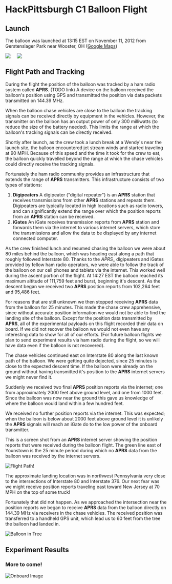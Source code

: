 HackPittsburgh C1 Balloon Flight
===

Launch
---
The balloon was launched at 13:15 EST on November 11, 2012 from Gerstenslager Park near Wooster, OH  ([Google Maps](http://maps.google.com/maps?q=40.814037N+81.913269W))

<img src="https://raw.github.com/rbergerpa/c1_flight/master/images_small/1.jpg"></img><img style="margin-left: 20px" src="https://raw.github.com/rbergerpa/c1_flight/master/images_small/2.jpg">

Flight Path and Tracking
---
During the flight the position of the balloon was tracked by a ham radio system called __APRS__. (TODO link)  A device on the balloon received the balloon's position using GPS and transmitted the position via data packets transmitted on 144.39 MHz.

When the balloon chase vehicles are close to the balloon the tracking signals can be received directly by equipment in the vehicles. However, the transmitter on the balloon has an output power of only 300 milliwatts (to reduce the size of the battery needed). This limits the range at which the balloon's tracking signals can be directly received.

Shortly after launch, as the crew took a lunch break at a Wendy's near the launch site, the balloon encountered jet stream winds and started traveling at 90 MPH. Because of this speed and the time it took for the crew to eat, the balloon quickly travelled beyond the range at which the chase vehicles could directly receive the tracking signals.

Fortunately the ham radio community provides an infrastructure that extends the range of __APRS__ transmitters. This infrastructure consists of two types of stations:

1. __Digipeaters__  A digipeater ("digital repeater") is an __APRS__ station that receives transmissions from other __APRS__ stations and repeats them. Digipeaters are typically located in high locations such as radio towers, and can significantly extend the range over which the position reports from an __APRS__ station can be received.
2. __iGates__ An iGate receives transmission reports from __APRS__ station and forwards them via the internet to various internet servers, which store the transmissions and allow the data to be displayed by any internet connected computer.

As the crew finished lunch and resumed chasing the balloon we were about 80 miles behind the balloon, which was heading east along a path that roughly followed Interstate 80. Thanks to the _APRS__ digipeaters and iGates provided by fellow ham radio operators, we were able to follow the track of the balloon on our cell phones and tablets via the internet. This worked well during the ascent portion of the flight. At 14:27 EST the balloon reached its maximum altitude of 111,759 feet and burst, beginning it's descent. As the descent began we received two __APRS__ position reports from 102,264 feet and 95,486 feet.

For reasons that are still unknown we then stopped receiving __APRS__ data from the balloon for 25 minutes. This made the chase crew apprehensive, since without accurate position information we would not be able to find the landing site of the balloon. Except for the position data transmitted by __APRS__, all of the experimental payloads on this flight recorded their data on board. If we did not recover the balloon we would not even have any interesting data to show for all of our efforts. (For future balloon flights we plan to send experiment results via ham radio during the flight, so we will have data even if the balloon is not recovered).

The chase vehicles continued east on Interstate 80 along the last known path of the balloon. We were getting quite dejected, since 25 minutes is close to the expected descent time. If the balloon were already on the ground without having transmitted it's position to the __APRS__ internet servers we might never find it.

Suddenly we received two final __APRS__ position reports via the internet; one from approximately 2000 feet above ground level, and one from 1000 feet.  Since the balloon was now near the ground this gave us knowledge of where the balloon would land within a few hundred feet. 

We received no further position reports via the internet. This was expected; when the balloon is below about 2000 feet above ground level it is unlikely the __APRS__ signals will reach an iGate do to the low power of the onboard transmitter.

This is a screen shot from an __APRS__ internet server showing the position reports that were received during the balloon flight. The green line east of Younstown is the 25 minute period during which no __APRS__ data from the balloon was received by the internet servers.

![Flight Path!](https://raw.github.com/rbergerpa/c1_flight/master/images/5.jpg)

The approximate landing location was in northwest Pennsylvania very close to the intersections of Interstate 80 and Interstate 376.  Our next fear was we might receive position reports traveling east toward New Jersey at 70 MPH on the top of some truck!

Fortunately that did not happen. As we approached the intersection near the position reports we began to receive __APRS__ data from the balloon directly on 144.39 MHz via receivers in the chase vehicles. The received position was transferred to a handheld GPS unit, which lead us to 60 feet from the tree the balloon had landed in.

![Balloon in Tree](https://raw.github.com/rbergerpa/c1_flight/master/images_small/4.jpg)

Experiment Results
---
### More to come!
![Onboard Image](https://raw.github.com/rbergerpa/c1_flight/master/images/3.jpg)








